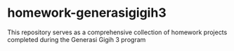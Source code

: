 # homework-generasigigih3
This repository serves as a comprehensive collection of homework projects completed during the Generasi Gigih 3 program

